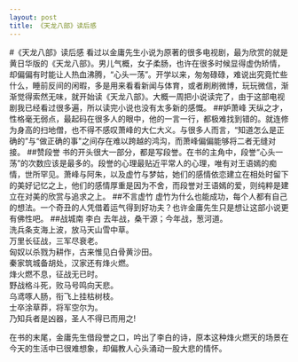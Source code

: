 ```yaml
---
layout: post
title: 《天龙八部》读后感
---
```

#《天龙八部》读后感
看过以金庸先生小说为原著的很多电视剧，最为欣赏的就是黄日华版的《天龙八部》。男儿气概，女子柔肠，也许在很多时候显得虚伪矫情，却偏偏有时能让人热血沸腾，“心头一荡”。开学以来，匆匆碌碌，难说出究竟忙些什么，睡前反间的闲暇，多是用来看看新闻与体育，或者刷刷微博，玩玩微信，渐渐觉得索然无味，就开始读《天龙八部》。大概一周把小说读完了，由于这部电视剧我已经看过很多遍，所以读完小说也没有太多新的感慨。
##妒萧峰
天纵之才，性格毫无弱点，最起码在很多人的眼中，他的一言一行，都极难找到错的。就连修为身高的扫地僧，也不得不感叹萧峰的大仁大义。与很多人而言，“知道怎么是正确的”与“做正确的事"之间存在难以跨越的鸿沟，而萧峰偏偏能够将二者无缝对接。
##赞段誉
书的开头很大一部分，都是写段誉。在书的主角中，段誉“心头一荡”的次数应该是最多的。段誉的心理最贴近平常人的心理，唯有对王语嫣的痴情，世所罕见。萧峰与阿朱，以及虚竹与梦姑，她们的感情依恋建立在相处时留下的美好记忆之上，他们的感情厚重是因为不舍，而段誉对王语嫣的爱，则纯粹是建立在对美的欣赏与追求之上。
##不言虚竹
虚竹为什么也能成功，每个人都有自己的想法。一个奇丑的人凭借着运气得到好功夫？也许金庸先生只是想让这部小说更有佛性吧。
##战城南 李白
去年战，桑干源；今年战，葱河道。<br/>
洗兵条支海上波，放马天山雪中草。<br/>
万里长征战，三军尽衰老。<br/>
匈奴以杀戮为耕作，古来惟见白骨黄沙田。<br/>
秦家筑城备胡处，汉家还有烽火燃。<br/>
烽火燃不息，征战无已时。<br/>
野战格斗死，败马号鸣向天悲。<br/>
乌鸢啄人肠，衔飞上挂枯树枝。<br/>
士卒涂草莽，将军空尔为。<br/>
乃知兵者是凶器，圣人不得已而用之!

在书的末尾，金庸先生借段誉之口，吟出了李白的诗，原本这种烽火燃天的场景在今天的生活中已很难想象，却偏教人心头涌动一股大悲的情怀。